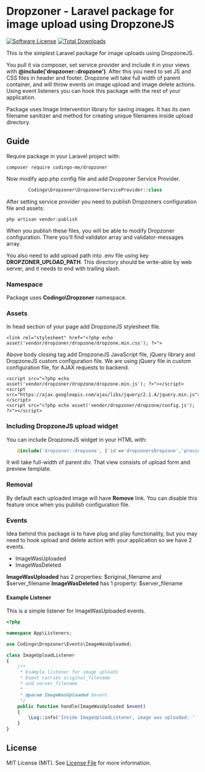# Dropzoner - Laravel package for image upload using DropzoneJS 

[![Software License][ico-license]](https://github.com/codingo-me/dropzoner/blob/master/LICENSE)
[![Total Downloads](https://img.shields.io/packagist/dt/codingo-me/dropzoner.svg?style=flat-square)](https://packagist.org/packages/codingo-me/dropzoner)

This is the simplest Laravel package for image uploads using DropzoneJS. 

You pull it via composer, set service provider and include it in your views with **@include('dropzoner::dropzone')**. After this you need to set JS and CSS files in header and footer. 
Dropzone will take full width of parent container, and will throw events on image upload and image delete actions. 
Using event listeners you can hook this package with the rest of your application.

Package uses Image Intervention library for saving images. It has its own filename sanitizer and method for creating unique filenames inside upload directory.

## Guide

Require package in your Laravel project with:

```shell
composer require codingo-me/dropzoner
```

Now modify app.php config file and add Dropzoner Service Provider.

```php
        Codingo\Dropzoner\DropzonerServiceProvider::class
```
 
After setting service provider you need to publish Dropzoners configuration file and assets:

```shell
php artisan vendor:publish
```

When you publish these files, you will be able to modify Dropzoner configuration. There you'll find validator array and validator-messages array.

You also need to add upload path into .env file using key **DROPZONER_UPLOAD_PATH**. This directory should be write-able by web server, and it needs to end with trailing slash.

### Namespace

Package uses **Codingo\Dropzoner** namespace.

### Assets

In head section of your page add DropzoneJS stylesheet file.

```
<link rel="stylesheet" href="<?php echo asset('vendor/dropzoner/dropzone/dropzone.min.css'); ?>">
```

Above body closing tag add DropzoneJS JavaScript file, jQuery library and DropzoneJS custom configuration file. 
We are using jQuery file in custom configuration file, for AJAX requests to backend.

```
<script src="<?php echo asset('vendor/dropzoner/dropzone/dropzone.min.js'); ?>"></script>
<script src="https://ajax.googleapis.com/ajax/libs/jquery/2.1.4/jquery.min.js"></script>
<script src="<?php echo asset('vendor/dropzoner/dropzone/config.js'); ?>"></script>
```

### Including DropzoneJS upload widget

You can include DropzoneJS widget in your HTML with: 

```php
    @include('dropzoner::dropzone', ['id'=>'dropzonersDropzone','previewid'=>'dropzonePreview'])
```

It will take full-width of parent div. That view consists of upload form and preview template. 

### Removal

By default each uploaded image will have **Remove** link. You can disable this feature once when you publish configuration file.

### Events

Idea behind this package is to have plug and play functionality, but you may need to hook upload and delete action with your application so we have 2 events.

* ImageWasUploaded
* ImageWasDeleted

**ImageWasUploaded** has 2 properties: $original_filename and $server_filename
**ImageWasDeleted** has 1 property: $server_filename

#### Example Listener

This is a simple listener for ImageWasUploaded events.

```php
<?php

namespace App\Listeners;

use Codingo\Dropzoner\Events\ImageWasUploaded;

class ImageUploadListener
{
    /**
     * Example listener for image uploads
     * Event carries original_filename
     * and server_filename
     *
     * @param ImageWasUploaded $event
     */
    public function handle(ImageWasUploaded $event)
    {
        \Log::info('Inside ImageUploadListener, image was uploaded: ' . $event->server_filename);
    }
}
```

## License

MIT License (MIT). See [License File](https://github.com/codingo-me/dropzoner/blob/master/LICENSE) for more information.


[ico-license]: https://img.shields.io/badge/license-MIT-brightgreen.svg?style=flat-square
